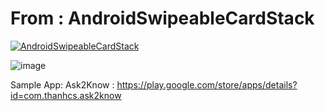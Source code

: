 From : AndroidSwipeableCardStack
=========================
[![AndroidSwipeableCardStack](https://github.com/wenchaojiang/AndroidSwipeableCardStack)](https://github.com/wenchaojiang/AndroidSwipeableCardStack)

![image](https://media.giphy.com/media/Tk3tykr62LLHO/giphy.gif)

Sample App: Ask2Know :  https://play.google.com/store/apps/details?id=com.thanhcs.ask2know
